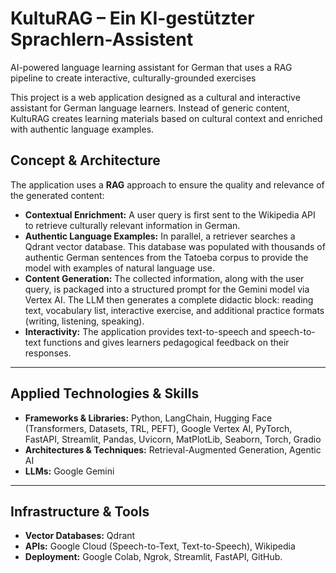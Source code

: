# KultuRAG – Ein KI-gestützter Sprachlern-Assistent
AI-powered language learning assistant for German that uses a RAG pipeline to create interactive, culturally-grounded exercises

This project is a web application designed as a cultural and interactive assistant for German language learners. Instead of generic content, KultuRAG creates learning materials based on cultural context and enriched with authentic language examples.

## Concept & Architecture

The application uses a **RAG** approach to ensure the quality and relevance of the generated content:

- **Contextual Enrichment:** A user query is first sent to the Wikipedia API to retrieve culturally relevant information in German.  
- **Authentic Language Examples:** In parallel, a retriever searches a Qdrant vector database. This database was populated with thousands of authentic German sentences from the Tatoeba corpus to provide the model with examples of natural language use.  
- **Content Generation:** The collected information, along with the user query, is packaged into a structured prompt for the Gemini model via Vertex AI. The LLM then generates a complete didactic block: reading text, vocabulary list, interactive exercise, and additional practice formats (writing, listening, speaking).  
- **Interactivity:** The application provides text-to-speech and speech-to-text functions and gives learners pedagogical feedback on their responses.  

---

## Applied Technologies & Skills

- **Frameworks & Libraries:** Python, LangChain, Hugging Face (Transformers, Datasets, TRL, PEFT), Google Vertex AI, PyTorch, FastAPI, Streamlit, Pandas, Uvicorn, MatPlotLib, Seaborn, Torch, Gradio  
- **Architectures & Techniques:** Retrieval-Augmented Generation, Agentic AI  
- **LLMs:** Google Gemini  

---

## Infrastructure & Tools

- **Vector Databases:** Qdrant  
- **APIs:** Google Cloud (Speech-to-Text, Text-to-Speech), Wikipedia  
- **Deployment:** Google Colab, Ngrok, Streamlit, FastAPI, GitHub.
